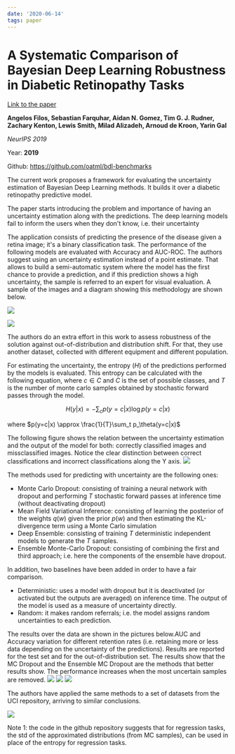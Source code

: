 ```yaml
---
date: '2020-06-14'
tags: paper
---
```

# A Systematic Comparison of Bayesian Deep Learning Robustness in Diabetic Retinopathy Tasks

[Link to the paper](https://arxiv.org/abs/1912.10481)

**Angelos Filos, Sebastian Farquhar, Aidan N. Gomez, Tim G. J. Rudner, Zachary Kenton, Lewis Smith, Milad Alizadeh, Arnoud de Kroon, Yarin Gal**

*NeurIPS 2019*

Year: **2019**

Github: https://github.com/oatml/bdl-benchmarks

The current work proposes a framework for evaluating the uncertainty estimation of Bayesian Deep Learning methods. It builds it over a diabetic retinopathy predictive model.

The paper starts introducing the problem and importance of having an uncertainty estimation along with the predictions. The deep learning models fail to inform the users when they don't know, i.e. their uncertainty

The application consists of predicting the presence of the disease given a retina image; it's a binary classification task. The performance of the following models are evaluated with Accuracy and AUC-ROC. The authors suggest using an uncertainty estimation instead of a point estimate. That allows to build a semi-automatic system where the model has the first chance to provide a prediction, and if this prediction shows a high uncertainty, the sample is referred to an expert for visual evaluation. A sample of the images and a diagram showing this methodology are shown below.

![](assets/filos2019/retinopathy-images.png)

![](assets/filos2019/methodology.png)

The authors do an extra effort in this work to assess robustness of the solution against out-of-distribution and distribution shift. For that, they use another dataset, collected with different equipment and different population.

For estimating the uncertainty, the entropy ($H$) of the predictions performed by the models is evaluated. This entropy can be calculated with the following equation, where $c\in C$ and $C$ is the set of possible classes, and $T$ is the number of monte carlo samples obtained by stochastic forward passes through the model.

$$H(y|x) = -\sum_c p(y=c|x) \log p(y=c|x)$$

where $p(y=c|x) \approx \frac{1}{T}\sum_t p_\theta(y=c|x)$

The following figure shows the relation between the uncertainty estimation and the output of the model for both: correctly classified images and missclassified images. Notice the clear distinction between correct classifications and incorrect classifications along the Y axis.
![](assets/filos2019/h-vs-p.png)

The methods used for predicting with uncertainty are the following ones:
- Monte Carlo Dropout: consisting of training a neural network with dropout and performing $T$ stochastic forward passes at inference time (without deactivating dropout)
- Mean Field Variational Inference: consisting of learning the posterior of the weights $q(w)$ given the prior $p(w)$ and then estimating the KL-divergence term using a Monte Carlo simulation
- Deep Ensemble: consisting of training $T$ deterministic independent models to generate the $T$ samples.
- Ensemble Monte-Carlo Dropout: consisting of combining the first and third approach; i.e. here the components of the ensemble have dropout.

In addition, two baselines have been added in order to have a fair comparison.
- Deterministic: uses a model with dropout but it is deactivated (or activated but the outputs are averaged) on inference time. The output of the model is used as a measure of uncertainty directly.
- Random: it makes random referrals; i.e. the model assigns random uncertainties to each prediction.

The results over the data are shown in the pictures below.AUC and Accuracy variation for different retention rates (i.e. retaining more or less data depending on the uncertainty of the predictions). Results are reported for the test set and for the out-of-distribution set. The results show that the MC Dropout and the Ensemble MC Dropout are the methods that better results show. The performance increases when the most uncertain samples are removed.
![](assets/filos2019/roc-vs-retained-data.png)
![](assets/filos2019/ROC-variation.png)
![](assets/filos2019/methods-results.png)

The authors have applied the same methods to a set of datasets from the UCI repository, arriving to similar conclusions.

![](assets/filos2019/UCI-results.png)

Note 1: the code in the github repository suggests that for regression tasks, the std of the approximated distributions (from MC samples), can be used in place of the entropy for regression tasks.
